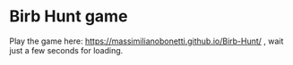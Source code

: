 # Birb Hunt game
Play the game here: https://massimilianobonetti.github.io/Birb-Hunt/ , wait just a few seconds for loading.

